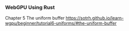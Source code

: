 ### WebGPU Using Rust

Chapter 5
The uniform buffer
https://sotrh.github.io/learn-wgpu/beginner/tutorial6-uniforms/#the-uniform-buffer
